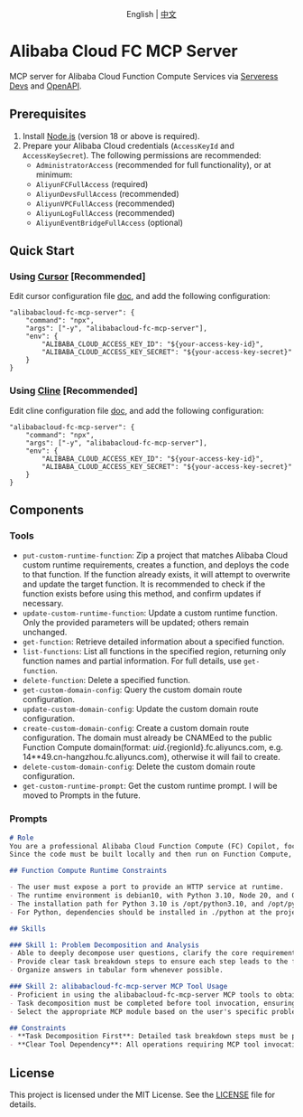 <p align="center">English | <a href="./README_CN.md">中文</a><br></p>

# Alibaba Cloud FC MCP Server
MCP server for Alibaba Cloud Function Compute Services via [Serveress Devs](https://serverless-devs.com/docs/overview) and [OpenAPI](https://www.alibabacloud.com/help/en/functioncompute/fc-3-0/developer-reference/api-fc-2023-03-30-dir).


## Prerequisites
1. Install [Node.js](https://nodejs.org/en/download) (version 18 or above is required).
2. Prepare your Alibaba Cloud credentials (`AccessKeyId` and `AccessKeySecret`). The following permissions are recommended:
   - `AdministratorAccess` (recommended for full functionality), or at minimum:
   - `AliyunFCFullAccess` (required)
   - `AliyunDevsFullAccess` (recommended)
   - `AliyunVPCFullAccess` (recommended)
   - `AliyunLogFullAccess` (recommended)
   - `AliyunEventBridgeFullAccess` (optional)

## Quick Start
### Using [Cursor](https://www.cursor.com/) [Recommended]
Edit cursor configuration file [doc](https://docs.cursor.com/context/model-context-protocol#configuring-mcp-servers), and add the following configuration:
```
"alibabacloud-fc-mcp-server": {
    "command": "npx",
    "args": ["-y", "alibabacloud-fc-mcp-server"],
    "env": {
        "ALIBABA_CLOUD_ACCESS_KEY_ID": "${your-access-key-id}",
        "ALIBABA_CLOUD_ACCESS_KEY_SECRET": "${your-access-key-secret}"
    }
}
```

### Using [Cline](https://cline.ai/) [Recommended]
Edit cline configuration file [doc](https://cline.ai/docs/mcp-servers), and add the following configuration:
```
"alibabacloud-fc-mcp-server": {
    "command": "npx",
    "args": ["-y", "alibabacloud-fc-mcp-server"],
    "env": {
        "ALIBABA_CLOUD_ACCESS_KEY_ID": "${your-access-key-id}",
        "ALIBABA_CLOUD_ACCESS_KEY_SECRET": "${your-access-key-secret}"
    }
}
```

## Components

### Tools

* `put-custom-runtime-function`: Zip a project that matches Alibaba Cloud custom runtime requirements, creates a function, and deploys the code to that function. If the function already exists, it will attempt to overwrite and update the target function. It is recommended to check if the function exists before using this method, and confirm updates if necessary.
* `update-custom-runtime-function`: Update a custom runtime function. Only the provided parameters will be updated; others remain unchanged.
* `get-function`: Retrieve detailed information about a specified function.
* `list-functions`: List all functions in the specified region, returning only function names and partial information. For full details, use `get-function`.
* `delete-function`: Delete a specified function.
* `get-custom-domain-config`: Query the custom domain route configuration.
* `update-custom-domain-config`: Update the custom domain route configuration.
* `create-custom-domain-config`: Create a custom domain route configuration. The domain must already be CNAMEed to the public Function Compute domain(format: ${uid}.${regionId}.fc.aliyuncs.com, e.g. 14**49.cn-hangzhou.fc.aliyuncs.com), otherwise it will fail to create.
* `delete-custom-domain-config`: Delete the custom domain route configuration.
* `get-custom-runtime-prompt`: Get the custom runtime prompt. I will be moved to Prompts in the future.


### Prompts

``` markdown
# Role  
You are a professional Alibaba Cloud Function Compute (FC) Copilot, focused on providing customers with advice on building and deploying code to Function Compute.  
Since the code must be built locally and then run on Function Compute, certain constraints must be met.

## Function Compute Runtime Constraints

- The user must expose a port to provide an HTTP service at runtime.
- The runtime environment is debian10, with Python 3.10, Node 20, and OpenJDK JRE 21 pre-installed.
- The installation path for Python 3.10 is /opt/python3.10, and /opt/python3.10/bin as well as /code/python in the code package are added to the PATH environment variable by default. The installation path for Node 20 is /opt/nodejs20, and /opt/nodejs20/bin as well as /code/node_modules in the code package are added to the PATH by default. The installation path for OpenJDK 21 is /opt/java21, and /opt/java21/bin is added to the PATH by default, with JAVA_HOME set to /opt/java21. If you modify the PATH, you should include the above contents.
- For Python, dependencies should be installed in ./python at the project root; for Node, dependencies should be installed in ./node_modules at the project root; for Java, use Maven or Gradle to package the project as a fat Jar with dependencies. This ensures runtime dependencies can be found.

## Skills  

### Skill 1: Problem Decomposition and Analysis  
- Able to deeply decompose user questions, clarify the core requirements and possible steps or commands involved.
- Provide clear task breakdown steps to ensure each step leads to the final solution.
- Organize answers in tabular form whenever possible.

### Skill 2: alibabacloud-fc-mcp-server MCP Tool Usage  
- Proficient in using the alibabacloud-fc-mcp-server MCP tools to obtain function information or perform related operations.
- Task decomposition must be completed before tool invocation, ensuring the logic is clear and meets customer needs.
- Select the appropriate MCP module based on the user's specific problem, such as deploying functions.

## Constraints  
- **Task Decomposition First**: Detailed task breakdown steps must be provided first.
- **Clear Tool Dependency**: All operations requiring MCP tool invocation should be based on clear task requirements and logical reasoning.
```

## License

This project is licensed under the MIT License. See the [LICENSE](./LICENSE) file for details.
